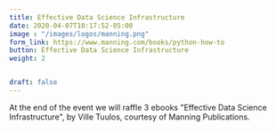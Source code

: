 ```yaml
---
title: Effective Data Science Infrastructure
date: 2020-04-07T10:17:52-05:00
image : "/images/logos/manning.png"
form_link: https://www.manning.com/books/python-how-to
button: Effective Data Science Infrastructure
weight: 2


draft: false
---
```


At the end of the event we will raffle 3 ebooks "Effective Data Science Infrastructure", by Ville Tuulos, courtesy of Manning Publications.